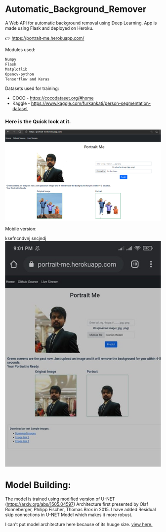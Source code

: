 # Automatic_Background_Remover

A Web API for automatic background removal using Deep Learning. App is made using Flask and deployed on Heroku.

👉 https://portrait-me.herokuapp.com/

Modules used:
```
Numpy
Flask
Matplotlib
Opencv-python
Tensorflow and Keras
```

Datasets used for training:
- COCO - https://cocodataset.org/#home
- Kaggle - https://www.kaggle.com/furkankati/person-segmentation-dataset

### Here is the Quick look at it.

<img src="https://github.com/G0rav/Automatic_Background_Removal/blob/main/src/Website_Screenshot_pc.png" alt="Website Screenshot">

Mobile version:

ksefncndvnj sncjndj <img src="https://github.com/G0rav/Automatic_Background_Removal/blob/main/src/Website_Screenshot_mobile.jpeg" alt="Website Screenshot">


# Model Building:

The model is trained using modified version of U-NET (https://arxiv.org/abs/1505.04597) Architecture first presented by Olaf Ronneberger, Philipp Fischer, Thomas Brox in 2015.
I have added Residual skip connections in U-NET Model which makes it more robust. 

I can't put model architecture here because of its huuge size. [view here.](https://github.com/G0rav/Automatic_Background_Removal/blob/main/src/Model%20Architecture.png)
